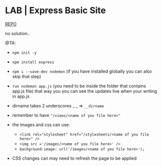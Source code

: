# LAB | Express Basic Site

[REPO](https://github.com/ironhack-labs/lab-express-basic-site)

no solution..

@TA:

- `npm init -y`

- `npm install express`

- `npm i --save-dev nodemon`
  (if you have installed globally you can also skip that step)

- `run nodemon app.js`
  (you need to be inside the folder that contains app.js file)
  that way you you can see the updates live when your writing in app.js

- dirname takes 2 underscores _ _ => `__dirname`

- remember to have `"/views/<name of you file here>"`

- the images and css can use:
  - `<link rel="stylesheet" href="/stylesheets/<name of you file here>" />`
  - `<img src ='/images/<name of you file here>' />`
  - `background-image: url('/images/<name of you file here>');`

- CSS changes can may need to refresh the page to be applied
